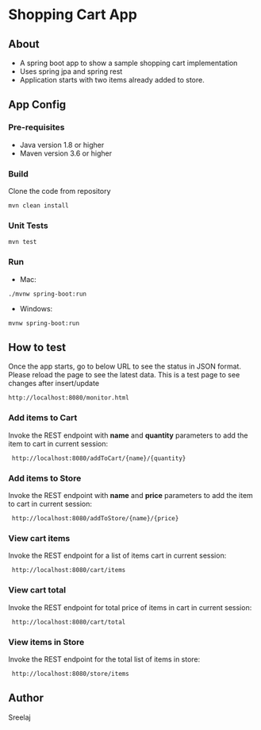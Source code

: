 # Shopping Cart App

## About

* A spring boot app to show a sample shopping cart implementation
* Uses spring jpa and spring rest
* Application starts with two items already added to store.

## App Config

### Pre-requisites

* Java version 1.8 or higher
* Maven version 3.6 or higher

### Build
Clone the code from repository
```
mvn clean install
```
### Unit Tests

```
mvn test
```
### Run
* Mac:
```
./mvnw spring-boot:run
```
* Windows: 
```
mvnw spring-boot:run
```

## How to test

Once the app starts, go to below URL to see the status in JSON format. Please reload the page to see the latest data.
This is a test page to see changes after insert/update
```
http://localhost:8080/monitor.html
 ```

### Add items to Cart

Invoke the REST endpoint with **name** and **quantity** parameters to add the item to cart in current session:
```
 http://localhost:8080/addToCart/{name}/{quantity}
```
### Add items to Store

Invoke the REST endpoint with **name** and **price** parameters to add the item to cart in current session:
```
 http://localhost:8080/addToStore/{name}/{price}
```
### View cart items

Invoke the REST endpoint for a list of items cart in current session:
```
 http://localhost:8080/cart/items
```
### View cart total

Invoke the REST endpoint for total price of items in cart in current session:
```
 http://localhost:8080/cart/total
```
### View items in Store

Invoke the REST endpoint for the total list of items in store:
```
 http://localhost:8080/store/items
```
## Author
Sreelaj